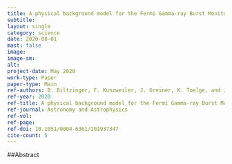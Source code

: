 ```yaml
---
title: A physical background model for the Fermi Gamma-ray Burst Monitor
subtitle: 
layout: single
category: science
date: 2020-08-01
mast: false
image: 
image-sm: 
alt: 
project-date: May 2020
work-type: Paper
paper-type: Main
ref-authors: B. Biltzinger, F. Kunzweiler, J. Greiner, K. Toelge, and J. Michael Burgess
ref-year: 2020
ref-title: A physical background model for the Fermi Gamma-ray Burst Monitor
ref-journal: Astronomy and Astrophysics
ref-vol: 
ref-page: 
ref-doi: 10.1051/0004-6361/201937347
cite-count: 5
---
```



##Abstract
